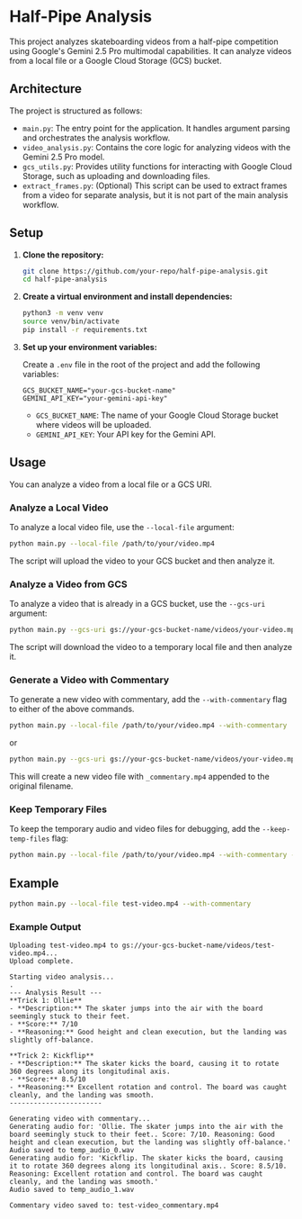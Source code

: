 # Half-Pipe Analysis

This project analyzes skateboarding videos from a half-pipe competition using Google's Gemini 2.5 Pro multimodal capabilities. It can analyze videos from a local file or a Google Cloud Storage (GCS) bucket.

## Architecture

The project is structured as follows:

-   `main.py`: The entry point for the application. It handles argument parsing and orchestrates the analysis workflow.
-   `video_analysis.py`: Contains the core logic for analyzing videos with the Gemini 2.5 Pro model.
-   `gcs_utils.py`: Provides utility functions for interacting with Google Cloud Storage, such as uploading and downloading files.
-   `extract_frames.py`: (Optional) This script can be used to extract frames from a video for separate analysis, but it is not part of the main analysis workflow.

## Setup

1.  **Clone the repository:**

    ```bash
    git clone https://github.com/your-repo/half-pipe-analysis.git
    cd half-pipe-analysis
    ```

2.  **Create a virtual environment and install dependencies:**

    ```bash
    python3 -m venv venv
    source venv/bin/activate
    pip install -r requirements.txt
    ```

3.  **Set up your environment variables:**

    Create a `.env` file in the root of the project and add the following variables:

    ```
    GCS_BUCKET_NAME="your-gcs-bucket-name"
    GEMINI_API_KEY="your-gemini-api-key"
    ```

    -   `GCS_BUCKET_NAME`: The name of your Google Cloud Storage bucket where videos will be uploaded.
    -   `GEMINI_API_KEY`: Your API key for the Gemini API.

## Usage

You can analyze a video from a local file or a GCS URI.

### Analyze a Local Video

To analyze a local video file, use the `--local-file` argument:

```bash
python main.py --local-file /path/to/your/video.mp4
```

The script will upload the video to your GCS bucket and then analyze it.

### Analyze a Video from GCS

To analyze a video that is already in a GCS bucket, use the `--gcs-uri` argument:

```bash
python main.py --gcs-uri gs://your-gcs-bucket-name/videos/your-video.mp4
```

The script will download the video to a temporary local file and then analyze it.

### Generate a Video with Commentary

To generate a new video with commentary, add the `--with-commentary` flag to either of the above commands.

```bash
python main.py --local-file /path/to/your/video.mp4 --with-commentary
```

or

```bash
python main.py --gcs-uri gs://your-gcs-bucket-name/videos/your-video.mp4 --with-commentary
```

This will create a new video file with `_commentary.mp4` appended to the original filename.

### Keep Temporary Files

To keep the temporary audio and video files for debugging, add the `--keep-temp-files` flag:

```bash
python main.py --local-file /path/to/your/video.mp4 --with-commentary --keep-temp-files
```

## Example

```bash
python main.py --local-file test-video.mp4 --with-commentary
```

### Example Output

```
Uploading test-video.mp4 to gs://your-gcs-bucket-name/videos/test-video.mp4...
Upload complete.

Starting video analysis...
.
--- Analysis Result ---
**Trick 1: Ollie**
- **Description:** The skater jumps into the air with the board seemingly stuck to their feet.
- **Score:** 7/10
- **Reasoning:** Good height and clean execution, but the landing was slightly off-balance.

**Trick 2: Kickflip**
- **Description:** The skater kicks the board, causing it to rotate 360 degrees along its longitudinal axis.
- **Score:** 8.5/10
- **Reasoning:** Excellent rotation and control. The board was caught cleanly, and the landing was smooth.
-----------------------

Generating video with commentary...
Generating audio for: 'Ollie. The skater jumps into the air with the board seemingly stuck to their feet.. Score: 7/10. Reasoning: Good height and clean execution, but the landing was slightly off-balance.'
Audio saved to temp_audio_0.wav
Generating audio for: 'Kickflip. The skater kicks the board, causing it to rotate 360 degrees along its longitudinal axis.. Score: 8.5/10. Reasoning: Excellent rotation and control. The board was caught cleanly, and the landing was smooth.'
Audio saved to temp_audio_1.wav

Commentary video saved to: test-video_commentary.mp4
```